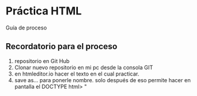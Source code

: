# Práctica HTML
Guía de proceso
## Recordatorio para el proceso
1. repositorio en Git Hub
2. Clonar nuevo repositorio en mi pc desde la consola GIT
3. en htmleditor.io hacer el texto en el cual practicar.
4. save as... para ponerle nombre. solo después de eso permite hacer en pantalla el DOCTYPE html>
"<html>
<head>
	<title></title>
</head>
<body>

</body>
</html>